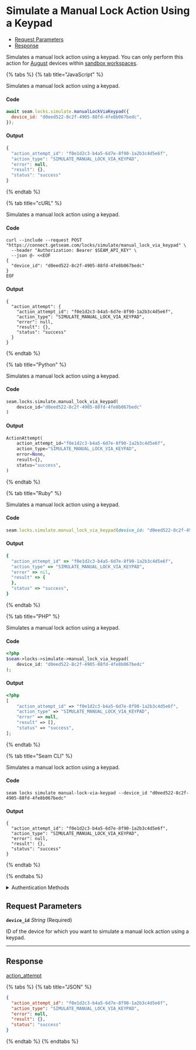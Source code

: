 # Simulate a Manual Lock Action Using a Keypad

- [Request Parameters](#request-parameters)
- [Response](#response)

Simulates a manual lock action using a keypad. You can only perform this action for [August](https://docs.seam.co/latest/device-and-system-integration-guides/august-locks) devices within [sandbox workspaces](../../../core-concepts/workspaces/README.md#sandbox-workspaces).


{% tabs %}
{% tab title="JavaScript" %}

Simulates a manual lock action using a keypad.

#### Code

```javascript
await seam.locks.simulate.manualLockViaKeypad({
  device_id: "d0eed522-8c2f-4905-88fd-4fe8b067bedc",
});
```

#### Output

```javascript
{
  "action_attempt_id": "f0e1d2c3-b4a5-6d7e-8f90-1a2b3c4d5e6f",
  "action_type": "SIMULATE_MANUAL_LOCK_VIA_KEYPAD",
  "error": null,
  "result": {},
  "status": "success"
}
```
{% endtab %}

{% tab title="cURL" %}

Simulates a manual lock action using a keypad.

#### Code

```curl
curl --include --request POST "https://connect.getseam.com/locks/simulate/manual_lock_via_keypad" \
  --header "Authorization: Bearer $SEAM_API_KEY" \
  --json @- <<EOF
{
  "device_id": "d0eed522-8c2f-4905-88fd-4fe8b067bedc"
}
EOF
```

#### Output

```curl
{
  "action_attempt": {
    "action_attempt_id": "f0e1d2c3-b4a5-6d7e-8f90-1a2b3c4d5e6f",
    "action_type": "SIMULATE_MANUAL_LOCK_VIA_KEYPAD",
    "error": null,
    "result": {},
    "status": "success"
  }
}
```
{% endtab %}

{% tab title="Python" %}

Simulates a manual lock action using a keypad.

#### Code

```python
seam.locks.simulate.manual_lock_via_keypad(
    device_id="d0eed522-8c2f-4905-88fd-4fe8b067bedc"
)
```

#### Output

```python
ActionAttempt(
    action_attempt_id="f0e1d2c3-b4a5-6d7e-8f90-1a2b3c4d5e6f",
    action_type="SIMULATE_MANUAL_LOCK_VIA_KEYPAD",
    error=None,
    result={},
    status="success",
)
```
{% endtab %}

{% tab title="Ruby" %}

Simulates a manual lock action using a keypad.

#### Code

```ruby
seam.locks.simulate.manual_lock_via_keypad(device_id: "d0eed522-8c2f-4905-88fd-4fe8b067bedc")
```

#### Output

```ruby
{
  "action_attempt_id" => "f0e1d2c3-b4a5-6d7e-8f90-1a2b3c4d5e6f",
  "action_type" => "SIMULATE_MANUAL_LOCK_VIA_KEYPAD",
  "error" => nil,
  "result" => {
  },
  "status" => "success",
}
```
{% endtab %}

{% tab title="PHP" %}

Simulates a manual lock action using a keypad.

#### Code

```php
<?php
$seam->locks->simulate->manual_lock_via_keypad(
    device_id: "d0eed522-8c2f-4905-88fd-4fe8b067bedc"
);
```

#### Output

```php
<?php
[
    "action_attempt_id" => "f0e1d2c3-b4a5-6d7e-8f90-1a2b3c4d5e6f",
    "action_type" => "SIMULATE_MANUAL_LOCK_VIA_KEYPAD",
    "error" => null,
    "result" => [],
    "status" => "success",
];
```
{% endtab %}

{% tab title="Seam CLI" %}

Simulates a manual lock action using a keypad.

#### Code

```seam_cli
seam locks simulate manual-lock-via-keypad --device_id "d0eed522-8c2f-4905-88fd-4fe8b067bedc"
```

#### Output

```seam_cli
{
  "action_attempt_id": "f0e1d2c3-b4a5-6d7e-8f90-1a2b3c4d5e6f",
  "action_type": "SIMULATE_MANUAL_LOCK_VIA_KEYPAD",
  "error": null,
  "result": {},
  "status": "success"
}
```
{% endtab %}

{% endtabs %}


<details>

<summary>Authentication Methods</summary>

- API key
- Personal access token
  <br>Must also include the `seam-workspace` header in the request.

To learn more, see [Authentication](https://docs.seam.co/latest/api/authentication).
</details>

## Request Parameters

**`device_id`** *String* (Required)

ID of the device for which you want to simulate a manual lock action using a keypad.

---


## Response

[action\_attempt](./)


{% tabs %}
{% tab title="JSON" %}



```json
{
  "action_attempt_id": "f0e1d2c3-b4a5-6d7e-8f90-1a2b3c4d5e6f",
  "action_type": "SIMULATE_MANUAL_LOCK_VIA_KEYPAD",
  "error": null,
  "result": {},
  "status": "success"
}
```
{% endtab %}
{% endtabs %}
